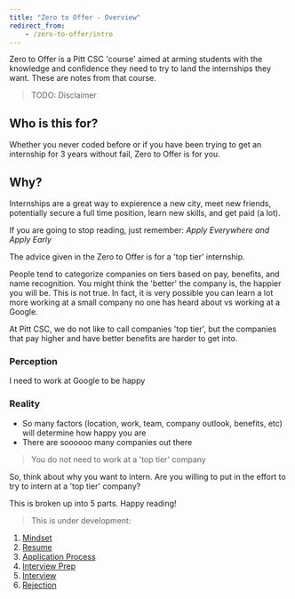 ```yaml
---
title: "Zero to Offer - Overview"
redirect_from:
	- /zero-to-offer/intro
---
```


Zero to Offer is a Pitt CSC 'course' aimed at arming students with the knowledge and confidence they
need to try to land the internships they want. These are notes from that course.

> TODO: Disclaimer

## Who is this for?

Whether you never coded before or if you have been trying to get an internship for 3 years without fail, Zero to Offer is for you.

## Why?

Internships are a great way to expierence a new city, meet new friends, potentially secure a full time
position, learn new skills, and get paid (a lot).

If you are going to stop reading, just remember: _Apply Everywhere and Apply Early_

The advice given in the Zero to Offer is for a 'top tier' internship.

People tend to categorize companies on tiers based on pay, benefits, and name recognition. You might
think the 'better' the company is, the happier you will be. This is not true. In fact, it is
very possible you can learn a lot more working at a small company no one has heard about vs working at
a Google.

At Pitt CSC, we do not like to call companies 'top tier', but the companies that pay higher and have better benefits are harder to get into.

### Perception

I need to work at Google to be happy

### Reality

- So many factors (location, work, team, company outlook, benefits, etc) will determine how happy you are
- There are soooooo many companies out there

> You do not need to work at a 'top tier' company

So, think about why you want to intern. Are you willing to put in the effort to try to intern at a 'top tier' company?

This is broken up into 5 parts. Happy reading!

> This is under development:

1. [Mindset](/zero-to-offer/mindset)
2. [Resume](/zero-to-offer/resume)
3. [Application Process](/zero-to-offer/application-process)
4. [Interview Prep](/zero-to-offer/interview-prep)
5. [Interview](/zero-to-offer/interview)
6. [Rejection](/zero-to-offer/rejection)
